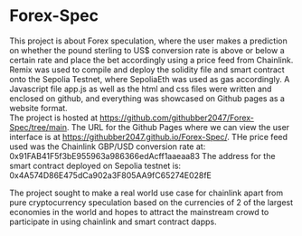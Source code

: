 # Forex-Spec
This project is about Forex speculation, where the user makes a prediction on whether the pound sterling to US$ conversion rate is above or below a certain rate and place the bet accordingly using a price feed from Chainlink.  
Remix was used to compile and deploy the solidity file and smart contract onto the Sepolia Testnet, where SepoliaEth was used as gas accordingly. 
A Javascript file app.js as well as the html and css files were written and enclosed on github, and everything was showcased on Github pages as a website format.  
The project is hosted at https://github.com/githubber2047/Forex-Spec/tree/main.
The URL for the Github Pages where we can view the user interface is at https://githubber2047.github.io/Forex-Spec/.
THe price feed used was the Chainlink GBP/USD conversion rate at: 0x91FAB41F5f3bE955963a986366edAcff1aaeaa83
The address for the smart contract deployed on Sepolia testnet is: 0x4A574D86E475dCa902a3F805AA9fC65274E028fE


The project sought to make a real world use case for chainlink apart from pure cryptocurrency speculation based on the currencies of 2 of the largest economies in the world and hopes to attract the mainstream crowd to participate in using chainlink and smart contract dapps.  
